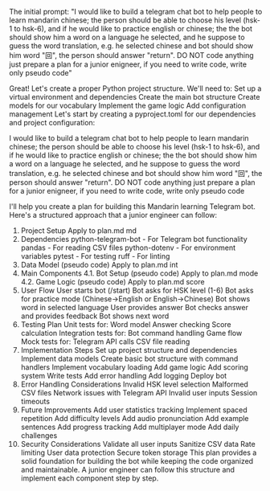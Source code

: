 The initial prompt: "I would like to build a telegram chat bot to help people to learn mandarin chinese; the person should be able to choose his level (hsk-1 to hsk-6), and if he would like to practice english or chinese; the the bot should show him a word on a language he selected, and he suppose to guess the word translation, e.g. he selected chinese and bot should show him word "回", the person should answer "return". DO NOT code anything just prepare a plan for a junior enigneer, if you need to write code, write only pseudo code"

Great! Let's create a proper Python project structure. We'll need to:
Set up a virtual environment and dependencies
Create the main bot structure
Create models for our vocabulary
Implement the game logic
Add configuration management
Let's start by creating a pyproject.toml for our dependencies and project configuration:
 
I would like to build a telegram chat bot to help people to learn mandarin chinese; the person should be able to choose his level (hsk-1 to hsk-6), and if he would like to practice english or chinese; the the bot should show him a word on a language he selected, and he suppose to guess the word translation, e.g. he selected chinese and bot should show him word "回", the person should answer "return". DO NOT code anything just prepare a plan for a junior enigneer, if you need to write code, write only pseudo code

I'll help you create a plan for building this Mandarin learning Telegram bot. Here's a structured approach that a junior engineer can follow:
1. Project Setup
Apply to plan.md
md
2. Dependencies
python-telegram-bot - For Telegram bot functionality
pandas - For reading CSV files
python-dotenv - For environment variables
pytest - For testing
ruff - For linting
3. Data Model (pseudo code)
Apply to plan.md
int
4. Main Components
4.1. Bot Setup (pseudo code)
Apply to plan.md
mode
4.2. Game Logic (pseudo code)
Apply to plan.md
score
5. User Flow
User starts bot (/start)
Bot asks for HSK level (1-6)
Bot asks for practice mode (Chinese→English or English→Chinese)
Bot shows word in selected language
User provides answer
Bot checks answer and provides feedback
Bot shows next word
6. Testing Plan
Unit tests for:
Word model
Answer checking
Score calculation
Integration tests for:
Bot command handling
Game flow
Mock tests for:
Telegram API calls
CSV file reading
7. Implementation Steps
Set up project structure and dependencies
Implement data models
Create basic bot structure with command handlers
Implement vocabulary loading
Add game logic
Add scoring system
Write tests
Add error handling
Add logging
Deploy bot
8. Error Handling Considerations
Invalid HSK level selection
Malformed CSV files
Network issues with Telegram API
Invalid user inputs
Session timeouts
9. Future Improvements
Add user statistics tracking
Implement spaced repetition
Add difficulty levels
Add audio pronunciation
Add example sentences
Add progress tracking
Add multiplayer mode
Add daily challenges
10. Security Considerations
Validate all user inputs
Sanitize CSV data
Rate limiting
User data protection
Secure token storage
This plan provides a solid foundation for building the bot while keeping the code organized and maintainable. A junior engineer can follow this structure and implement each component step by step.